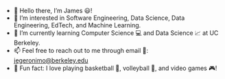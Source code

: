 - 👋 Hello there, I’m James 😃!
- 👀 I’m interested in Software Engineering, Data Science, Data Engineering, EdTech, and Machine Learning.
- 📖 I’m currently learning Computer Science 💻 and Data Science 📈 at UC Berkeley.
- 📫 Feel free to reach out to me through email 📧: jegeronimo@berkeley.edu
- 🧊 Fun fact: I love playing basketball 🏀, volleyball 🏐, and video games 🎮!

<!---
jegeronimo/jegeronimo is a ✨ special ✨ repository because its `README.md` (this file) appears on your GitHub profile.
You can click the Preview link to take a look at your changes.
--->
